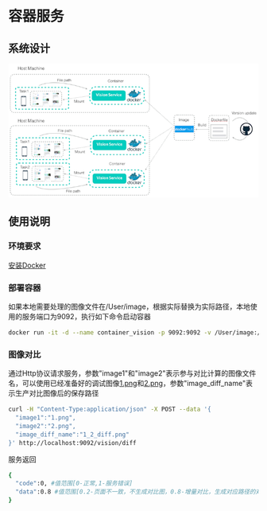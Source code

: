 # 容器服务

## 系统设计

<img width="600" src="../image/container_service.png"/>

## 使用说明

### 环境要求

[安装Docker](https://yeasy.gitbooks.io/docker_practice/install/mac.html) 

### 部署容器

如果本地需要处理的图像文件在/User/image，根据实际替换为实际路径，本地使用的服务端口为9092，执行如下命令启动容器

```bash
docker run -it -d --name container_vision -p 9092:9092 -v /User/image:/vision/capture brighthai/vision
```

### 图像对比

通过Http协议请求服务，参数"image1"和"image2"表示参与对比计算的图像文件名，可以使用已经准备好的调试图像[1.png](../image/container_image_1.png)和[2.png](../image/container_image_2.png)，参数"image_diff_name"表示生产对比图像后的保存路径
```bash
curl -H "Content-Type:application/json" -X POST --data '{
  "image1":"1.png",
  "image2":"2.png",
  "image_diff_name":"1_2_diff.png"
}' http://localhost:9092/vision/diff
```
服务返回
```bash
{
  "code":0, #值范围[0-正常,1-服务错误]
  "data":0.8 #值范围[0.2-页面不一致，不生成对比图，0.8-增量对比，生成对应路径的对比图，1.0-页面相同，没有对比图]
}
```